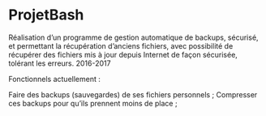 # ProjetBash
Réalisation d’un programme de gestion automatique de backups, sécurisé, et permettant la récupération d’anciens fichiers, avec possibilité de récupérer des fichiers mis à jour depuis Internet de façon sécurisée, tolérant les erreurs.
2016-2017

Fonctionnels actuellement : 

Faire des backups (sauvegardes) de ses fichiers personnels ;
Compresser ces backups pour qu’ils prennent moins de place ;
